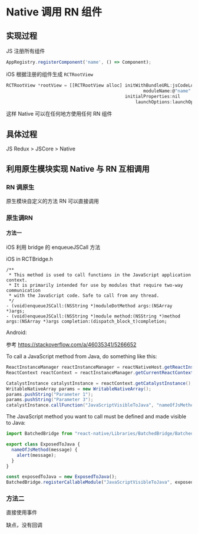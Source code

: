 # Native 调用 RN 组件

## 实现过程

JS 注册所有组件

```js
AppRegistry.registerComponent('name', () => Component);
```

iOS 根据注册的组件生成 `RCTRootView`

```js
RCTRootView *rootView = [[RCTRootView alloc] initWithBundleURL:jsCodeLocation
                                                    moduleName:@"name"
                                             initialProperties:nil
                                                 launchOptions:launchOptions];
```

这样 Native 可以在任何地方使用任何 RN 组件

## 具体过程

JS Redux > JSCore > Native

## 利用原生模块实现 Native 与 RN 互相调用

### RN 调原生

原生模块自定义的方法 RN 可以直接调用

### 原生调RN

#### 方法一

iOS 利用 bridge 的 enqueueJSCall 方法

iOS in RCTBridge.h

```
/**
 * This method is used to call functions in the JavaScript application context.
 * It is primarily intended for use by modules that require two-way communication
 * with the JavaScript code. Safe to call from any thread.
 */
- (void)enqueueJSCall:(NSString *)moduleDotMethod args:(NSArray *)args;
- (void)enqueueJSCall:(NSString *)module method:(NSString *)method args:(NSArray *)args completion:(dispatch_block_t)completion;
```

Android:

参考 <https://stackoverflow.com/a/46035341/5266652>

To call a JavaScript method from Java, do something like this:

```java
ReactInstanceManager reactInstanceManager = reactNativeHost.getReactInstanceManager();
ReactContext reactContext = reactInstanceManager.getCurrentReactContext();

CatalystInstance catalystInstance = reactContext.getCatalystInstance();
WritableNativeArray params = new WritableNativeArray();
params.pushString("Parameter 1");
params.pushString("Parameter 3");
catalystInstance.callFunction("JavaScriptVisibleToJava", "nameOfJsMethod", params);
```

The JavaScript method you want to call must be defined and made visible to Java:

```js
import BatchedBridge from "react-native/Libraries/BatchedBridge/BatchedBridge";

export class ExposedToJava {
  nameOfJsMethod(message) {
    alert(message);
  }
}

const exposedToJava = new ExposedToJava();
BatchedBridge.registerCallableModule("JavaScriptVisibleToJava", exposedToJava);
```

### 方法二

直接使用事件

缺点，没有回调
